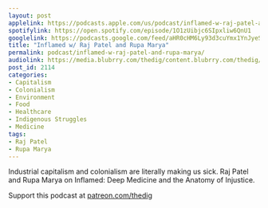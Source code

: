 ```yaml
---
layout: post
applelink: https://podcasts.apple.com/us/podcast/inflamed-w-raj-patel-and-rupa-marya/id1043245989?i=1000550846977
spotifylink: https://open.spotify.com/episode/1O1zUibjc6SIpxliw6QnU1
googlelink: https://podcasts.google.com/feed/aHR0cHM6Ly93d3cuYmx1YnJyeS5jb20vZmVlZHMvdGhlZGlnLnhtbA/episode/aHR0cHM6Ly93d3cudGhlZGlncmFkaW8uY29tLz9wPTIxMTQ?sa=X&ved=0CAUQkfYCahcKEwi44f7r1b-AAxUAAAAAHQAAAAAQNg
title: "Inflamed w/ Raj Patel and Rupa Marya"
permalink: podcast/inflamed-w-raj-patel-and-rupa-marya/
audiolink: https://media.blubrry.com/thedig/content.blubrry.com/thedig/The_Dig-EP_343-Patel-Marya.mp3
post_id: 2114
categories: 
- Capitalism
- Colonialism
- Environment
- Food
- Healthcare
- Indigenous Struggles
- Medicine
tags: 
- Raj Patel
- Rupa Marya
---
```


Industrial capitalism and colonialism are literally making us sick. Raj Patel and Rupa Marya on Inflamed: Deep Medicine and the Anatomy of Injustice.

Support this podcast at [patreon.com/thedig](http://www.patreon.com/TheDig) 